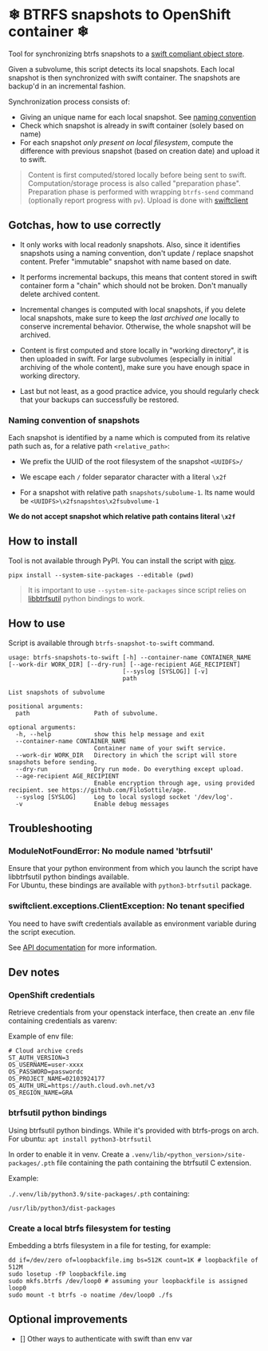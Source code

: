 # ❄ BTRFS snapshots to OpenShift container ❄

Tool for synchronizing btrfs snapshots to a [swift compliant object store](https://docs.openstack.org/swift/latest/).

Given a subvolume, this script detects its local snapshots. Each local snapshot is then synchronized with swift container. The snapshots are backup'd in an incremental fashion.   

Synchronization process consists of:

 - Giving an unique name for each local snapshot. See [naming convention](#naming-convention-of-snapshots)
 - Check which snapshot is already in swift container (solely based on name)
 - For each snapshot *only present on local filesystem*, compute the difference with previous snapshot (based on creation date) and upload it to swift.

> Content is first computed/stored locally before being sent to swift. Computation/storage process is also called "preparation phase".   
> Preparation phase is performed with wrapping `btrfs-send` command (optionally report progress with `pv`). Upload is done with [swiftclient](https://docs.openstack.org/python-swiftclient/latest/service-api.html#upload)

## Gotchas, how to use correctly

 - It only works with local readonly snapshots. Also, since it identifies snapshots using a naming convention, don't update / replace snapshot content. Prefer "immutable" snapshot with name based on date.

 - It performs incremental backups, this means that content stored in swift container form a "chain" which should not be broken. Don't manually delete archived content.

 - Incremental changes is computed with local snapshots, if you delete local snapshots, make sure to keep the *last archived one* locally to conserve incremental behavior. Otherwise, the whole snapshot will be archived.

 - Content is first computed and store locally in "working directory", it is then uploaded in swift. For large subvolumes (especially in initial archiving of the whole content), make sure you have enough space in working directory.

 - Last but not least, as a good practice advice, you should regularly check that your backups can successfully be restored.

### Naming convention of snapshots

Each snapshot is identified by a name which is computed from its relative path such as, for a relative path `<relative_path>`:

- We prefix the UUID of the root filesystem of the snapshot `<UUIDFS>/`
- We escape each `/` folder separator character with a literal `\x2f`

- For a snapshot with relative path `snapshots/subolume-1`. Its name would be `<UUIDFS>\x2fsnapshtos\x2fsubvolume-1`

**We do not accept snapshot which relative path contains literal `\x2f`**

## How to install

Tool is not available through PyPI. You can install the script with [pipx](https://github.com/pypa/pipx).

```fish
pipx install --system-site-packages --editable (pwd)
```

>
> It is important to use `--system-site-packages` since script relies on [libbtrfsutil](https://github.com/kdave/btrfs-progs/tree/master/libbtrfsutil) python bindings to work.
>

## How to use

Script is available through `btrfs-snapshot-to-swift` command.

```
usage: btrfs-snapshots-to-swift [-h] --container-name CONTAINER_NAME [--work-dir WORK_DIR] [--dry-run] [--age-recipient AGE_RECIPIENT]
                                [--syslog [SYSLOG]] [-v]
                                path

List snapshots of subvolume

positional arguments:
  path                  Path of subvolume.

optional arguments:
  -h, --help            show this help message and exit
  --container-name CONTAINER_NAME
                        Container name of your swift service.
  --work-dir WORK_DIR   Directory in which the script will store snapshots before sending.
  --dry-run             Dry run mode. Do everything except upload.
  --age-recipient AGE_RECIPIENT
                        Enable encryption through age, using provided recipient. see https://github.com/FiloSottile/age.
  --syslog [SYSLOG]     Log to local syslogd socket '/dev/log'.
  -v                    Enable debug messages
```

## Troubleshooting

### ModuleNotFoundError: No module named 'btrfsutil'

Ensure that your python environment from which you launch the script have libbtrfsutil python bindings available.   
For Ubuntu, these bindings are available with `python3-btrfsutil` package.   

### swiftclient.exceptions.ClientException: No tenant specified

You need to have swift credentials available as environment variable during the script execution.

See [API documentation](https://docs.openstack.org/python-swiftclient/xena/service-api.html#authentication) for more information.

## Dev notes

### OpenShift credentials

Retrieve credentials from your openstack interface, then create an .env file containing credentials as varenv:

Example of env file:
```.env
# Cloud archive creds
ST_AUTH_VERSION=3
OS_USERNAME=user-xxxx
OS_PASSWORD=passwordc
OS_PROJECT_NAME=02103924177
OS_AUTH_URL=https://auth.cloud.ovh.net/v3
OS_REGION_NAME=GRA
```

### btrfsutil python bindings

Using btrfsutil python bindings. While it's provided with btrfs-progs on arch. For ubuntu: `apt install python3-btrfsutil`

In order to enable it in venv. Create a `.venv/lib/<python_version>/site-packages/.pth` file containing the path containing the btrfsutil C extension.

Example:

`./.venv/lib/python3.9/site-packages/.pth` containing:
```text
/usr/lib/python3/dist-packages
```

### Create a local btrfs filesystem for testing

Embedding a btrfs filesystem in a file for testing, for example:

```fish
dd if=/dev/zero of=loopbackfile.img bs=512K count=1K # loopbackfile of 512M 
sudo losetup -fP loopbackfile.img
sudo mkfs.btrfs /dev/loop0 # assuming your loopbackfile is assigned loop0
sudo mount -t btrfs -o noatime /dev/loop0 ./fs
```

## Optional improvements

- [] Other ways to authenticate with swift than env var
